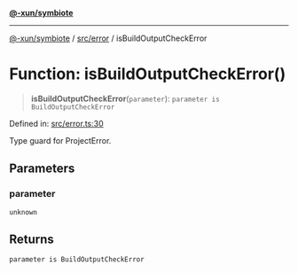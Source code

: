[**@-xun/symbiote**](../../../README.md)

***

[@-xun/symbiote](../../../README.md) / [src/error](../README.md) / isBuildOutputCheckError

# Function: isBuildOutputCheckError()

> **isBuildOutputCheckError**(`parameter`): `parameter is BuildOutputCheckError`

Defined in: [src/error.ts:30](https://github.com/Xunnamius/symbiote/blob/62837922680f523ceb73c316fc4e6bbfb810fc1f/src/error.ts#L30)

Type guard for ProjectError.

## Parameters

### parameter

`unknown`

## Returns

`parameter is BuildOutputCheckError`

